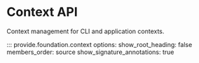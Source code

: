 # Context API

Context management for CLI and application contexts.

::: provide.foundation.context
    options:
      show_root_heading: false
      members_order: source
      show_signature_annotations: true